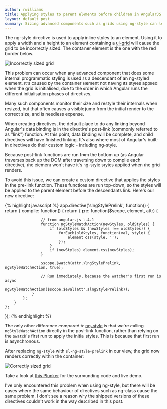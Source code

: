 ```yaml
---
author: rwilliams
title: Applying styles to parent elements before children in AngularJS
layout: default_post
summary: Sizing advanced components such as grids using ng-style can leave you with rendering problems. Here, I create a variant of ng-style with some small tweaks to avoid this problem.
---
```


The ng-style directive is used to apply inline styles to an element. Using it to apply a width and a height to an element containing a [ui-grid](http://ui-grid.info/) will cause the grid to be incorrectly sized. The container element is the one with the red border below.

<img src='{{ site.github.url }}/rwilliams/assets/2015-07-10-ng-style/problem.png' title="Incorrectly sized grid" />

This problem can occur when any advanced component that does some internal programmatic styling is used as a descendant of an ng-styled element. It's caused by the container element not having its styles applied when the grid is initialised, due to the order in which Angular runs the different initialisation phases of directives.

Many such components monitor their size and restyle their internals when resized, but that often causes a visible jump from the initial render to the correct size, and is needless expense.

When creating directives, the default place to do any linking beyond Angular's data binding is in the directive's post-link (commonly referred to as "link") function. At this point, data binding will be complete, and child directives will have finished linking. It's also where most of Angular's built-in directives do their custom logic - including ng-style.

Because post-link functions are run from the bottom up (as Angular traverses back up the DOM after traversing down to compile each directive), the element won't have it's ng-style styles applied when the grid renders.

To avoid this issue, we can create a custom directive that applies the styles in the pre-link function. These functions are run top-down, so the styles will be applied to the parent element before the descendants link. Here's our new directive:

{% highlight javascript %}
app.directive('slngStylePrelink', function() {
    return {
        compile: function() {
            return {
                pre: function($scope, element, attr) {

                    // from angular.js 1.4.1
                    function ngStyleWatchAction(newStyles, oldStyles) {
                        if (oldStyles && (newStyles !== oldStyles)) {
                            forEach(oldStyles, function(val, style) {
                                element.css(style, '');
                            });
                        }
                        if (newStyles) element.css(newStyles);
                    }

                    $scope.$watch(attr.slngStylePrelink, ngStyleWatchAction, true);

                    // Run immediately, because the watcher's first run is async
                    ngStyleWatchAction($scope.$eval(attr.slngStylePrelink));
                }
            };
        }
    };
});
{% endhighlight %}

The only other difference compared to [ng-style](https://github.com/angular/angular.js/blob/v1.4.1/src/ng/directive/ngStyle.js) is that we're calling `ngStyleWatchAction` directly in the post-link function, rather than relying on the `$watch`'s first run to apply the initial styles. This is because that first run is asynchronous.

After replacing `ng-style` with `sl-ng-style-prelink` in our view, the grid now renders correctly within the container:

<img src='{{ site.github.url }}/rwilliams/assets/2015-07-10-ng-style/solution.png' title="Correctly sized grid" />

Take a look at [this Plunker](http://plnkr.co/edit/67VByRQK65GoLdAlkZb2?p=preview) for the surrounding code and live demo.

I've only encountered this problem when using ng-style, but there will be cases where the same behaviour of directives such as ng-class cause the same problem. I don't see a reason why the shipped versions of these directives couldn't work in the way described in this post.